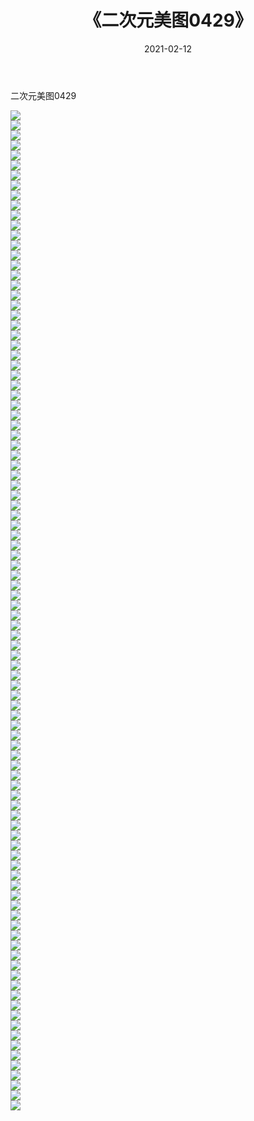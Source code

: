 ﻿---
layout: post
title:  《二次元美图0429》
date:   2021-02-12
img: http://imgx.orgx.ga/二次元/2021/二次元美图0429/000.jpg
categories: [美女, 清纯, 唯美]
---

二次元美图0429

 ![](http://imgx.orgx.ga/二次元/2021/二次元美图0429/001.jpg) <br>![](http://imgx.orgx.ga/二次元/2021/二次元美图0429/002.jpg) <br>![](http://imgx.orgx.ga/二次元/2021/二次元美图0429/003.jpg) <br>![](http://imgx.orgx.ga/二次元/2021/二次元美图0429/004.jpg) <br>![](http://imgx.orgx.ga/二次元/2021/二次元美图0429/005.jpg) <br>![](http://imgx.orgx.ga/二次元/2021/二次元美图0429/006.jpg) <br>![](http://imgx.orgx.ga/二次元/2021/二次元美图0429/007.jpg) <br>![](http://imgx.orgx.ga/二次元/2021/二次元美图0429/008.jpg) <br>![](http://imgx.orgx.ga/二次元/2021/二次元美图0429/009.jpg) <br>![](http://imgx.orgx.ga/二次元/2021/二次元美图0429/010.jpg) <br>![](http://imgx.orgx.ga/二次元/2021/二次元美图0429/011.jpg) <br>![](http://imgx.orgx.ga/二次元/2021/二次元美图0429/012.jpg) <br>![](http://imgx.orgx.ga/二次元/2021/二次元美图0429/013.jpg) <br>![](http://imgx.orgx.ga/二次元/2021/二次元美图0429/014.jpg) <br>![](http://imgx.orgx.ga/二次元/2021/二次元美图0429/015.jpg) <br>![](http://imgx.orgx.ga/二次元/2021/二次元美图0429/016.jpg) <br>![](http://imgx.orgx.ga/二次元/2021/二次元美图0429/017.jpg) <br>![](http://imgx.orgx.ga/二次元/2021/二次元美图0429/018.jpg) <br>![](http://imgx.orgx.ga/二次元/2021/二次元美图0429/019.jpg) <br>![](http://imgx.orgx.ga/二次元/2021/二次元美图0429/020.jpg) <br>![](http://imgx.orgx.ga/二次元/2021/二次元美图0429/021.jpg) <br>![](http://imgx.orgx.ga/二次元/2021/二次元美图0429/022.jpg) <br>![](http://imgx.orgx.ga/二次元/2021/二次元美图0429/023.jpg) <br>![](http://imgx.orgx.ga/二次元/2021/二次元美图0429/024.jpg) <br>![](http://imgx.orgx.ga/二次元/2021/二次元美图0429/025.jpg) <br>![](http://imgx.orgx.ga/二次元/2021/二次元美图0429/026.jpg) <br>![](http://imgx.orgx.ga/二次元/2021/二次元美图0429/027.jpg) <br>![](http://imgx.orgx.ga/二次元/2021/二次元美图0429/028.jpg) <br>![](http://imgx.orgx.ga/二次元/2021/二次元美图0429/029.jpg) <br>![](http://imgx.orgx.ga/二次元/2021/二次元美图0429/030.jpg) <br>![](http://imgx.orgx.ga/二次元/2021/二次元美图0429/031.jpg) <br>![](http://imgx.orgx.ga/二次元/2021/二次元美图0429/032.jpg) <br>![](http://imgx.orgx.ga/二次元/2021/二次元美图0429/033.jpg) <br>![](http://imgx.orgx.ga/二次元/2021/二次元美图0429/034.jpg) <br>![](http://imgx.orgx.ga/二次元/2021/二次元美图0429/035.jpg) <br>![](http://imgx.orgx.ga/二次元/2021/二次元美图0429/036.jpg) <br>![](http://imgx.orgx.ga/二次元/2021/二次元美图0429/037.jpg) <br>![](http://imgx.orgx.ga/二次元/2021/二次元美图0429/038.jpg) <br>![](http://imgx.orgx.ga/二次元/2021/二次元美图0429/039.jpg) <br>![](http://imgx.orgx.ga/二次元/2021/二次元美图0429/040.jpg) <br>![](http://imgx.orgx.ga/二次元/2021/二次元美图0429/041.jpg) <br>![](http://imgx.orgx.ga/二次元/2021/二次元美图0429/042.jpg) <br>![](http://imgx.orgx.ga/二次元/2021/二次元美图0429/043.jpg) <br>![](http://imgx.orgx.ga/二次元/2021/二次元美图0429/044.jpg) <br>![](http://imgx.orgx.ga/二次元/2021/二次元美图0429/045.jpg) <br>![](http://imgx.orgx.ga/二次元/2021/二次元美图0429/046.jpg) <br>![](http://imgx.orgx.ga/二次元/2021/二次元美图0429/047.jpg) <br>![](http://imgx.orgx.ga/二次元/2021/二次元美图0429/048.jpg) <br>![](http://imgx.orgx.ga/二次元/2021/二次元美图0429/049.jpg) <br>![](http://imgx.orgx.ga/二次元/2021/二次元美图0429/050.jpg) <br>![](http://imgx.orgx.ga/二次元/2021/二次元美图0429/051.jpg) <br>![](http://imgx.orgx.ga/二次元/2021/二次元美图0429/052.jpg) <br>![](http://imgx.orgx.ga/二次元/2021/二次元美图0429/053.jpg) <br>![](http://imgx.orgx.ga/二次元/2021/二次元美图0429/054.jpg) <br>![](http://imgx.orgx.ga/二次元/2021/二次元美图0429/055.jpg) <br>![](http://imgx.orgx.ga/二次元/2021/二次元美图0429/056.jpg) <br>![](http://imgx.orgx.ga/二次元/2021/二次元美图0429/057.jpg) <br>![](http://imgx.orgx.ga/二次元/2021/二次元美图0429/058.jpg) <br>![](http://imgx.orgx.ga/二次元/2021/二次元美图0429/059.jpg) <br>![](http://imgx.orgx.ga/二次元/2021/二次元美图0429/060.jpg) <br>![](http://imgx.orgx.ga/二次元/2021/二次元美图0429/061.jpg) <br>![](http://imgx.orgx.ga/二次元/2021/二次元美图0429/062.jpg) <br>![](http://imgx.orgx.ga/二次元/2021/二次元美图0429/063.jpg) <br>![](http://imgx.orgx.ga/二次元/2021/二次元美图0429/064.jpg) <br>![](http://imgx.orgx.ga/二次元/2021/二次元美图0429/065.jpg) <br>![](http://imgx.orgx.ga/二次元/2021/二次元美图0429/066.jpg) <br>![](http://imgx.orgx.ga/二次元/2021/二次元美图0429/067.jpg) <br>![](http://imgx.orgx.ga/二次元/2021/二次元美图0429/068.jpg) <br>![](http://imgx.orgx.ga/二次元/2021/二次元美图0429/069.jpg) <br>![](http://imgx.orgx.ga/二次元/2021/二次元美图0429/070.jpg) <br>![](http://imgx.orgx.ga/二次元/2021/二次元美图0429/071.jpg) <br>![](http://imgx.orgx.ga/二次元/2021/二次元美图0429/072.jpg) <br>![](http://imgx.orgx.ga/二次元/2021/二次元美图0429/073.jpg) <br>![](http://imgx.orgx.ga/二次元/2021/二次元美图0429/074.jpg) <br>![](http://imgx.orgx.ga/二次元/2021/二次元美图0429/075.jpg) <br>![](http://imgx.orgx.ga/二次元/2021/二次元美图0429/076.jpg) <br>![](http://imgx.orgx.ga/二次元/2021/二次元美图0429/077.jpg) <br>![](http://imgx.orgx.ga/二次元/2021/二次元美图0429/078.jpg) <br>![](http://imgx.orgx.ga/二次元/2021/二次元美图0429/079.jpg) <br>![](http://imgx.orgx.ga/二次元/2021/二次元美图0429/080.jpg) <br>![](http://imgx.orgx.ga/二次元/2021/二次元美图0429/081.jpg) <br>![](http://imgx.orgx.ga/二次元/2021/二次元美图0429/082.jpg) <br>![](http://imgx.orgx.ga/二次元/2021/二次元美图0429/083.jpg) <br>![](http://imgx.orgx.ga/二次元/2021/二次元美图0429/084.jpg) <br>![](http://imgx.orgx.ga/二次元/2021/二次元美图0429/085.jpg) <br>![](http://imgx.orgx.ga/二次元/2021/二次元美图0429/086.jpg) <br>![](http://imgx.orgx.ga/二次元/2021/二次元美图0429/087.jpg) <br>![](http://imgx.orgx.ga/二次元/2021/二次元美图0429/088.jpg) <br>![](http://imgx.orgx.ga/二次元/2021/二次元美图0429/089.jpg) <br>![](http://imgx.orgx.ga/二次元/2021/二次元美图0429/090.jpg) <br>![](http://imgx.orgx.ga/二次元/2021/二次元美图0429/091.jpg) <br>![](http://imgx.orgx.ga/二次元/2021/二次元美图0429/092.jpg) <br>![](http://imgx.orgx.ga/二次元/2021/二次元美图0429/093.jpg) <br>![](http://imgx.orgx.ga/二次元/2021/二次元美图0429/094.jpg) <br>![](http://imgx.orgx.ga/二次元/2021/二次元美图0429/095.jpg) <br>![](http://imgx.orgx.ga/二次元/2021/二次元美图0429/096.jpg) <br>![](http://imgx.orgx.ga/二次元/2021/二次元美图0429/097.jpg) <br>![](http://imgx.orgx.ga/二次元/2021/二次元美图0429/098.jpg) <br>![](http://imgx.orgx.ga/二次元/2021/二次元美图0429/099.jpg) <br>![](http://imgx.orgx.ga/二次元/2021/二次元美图0429/100.jpg) <br>